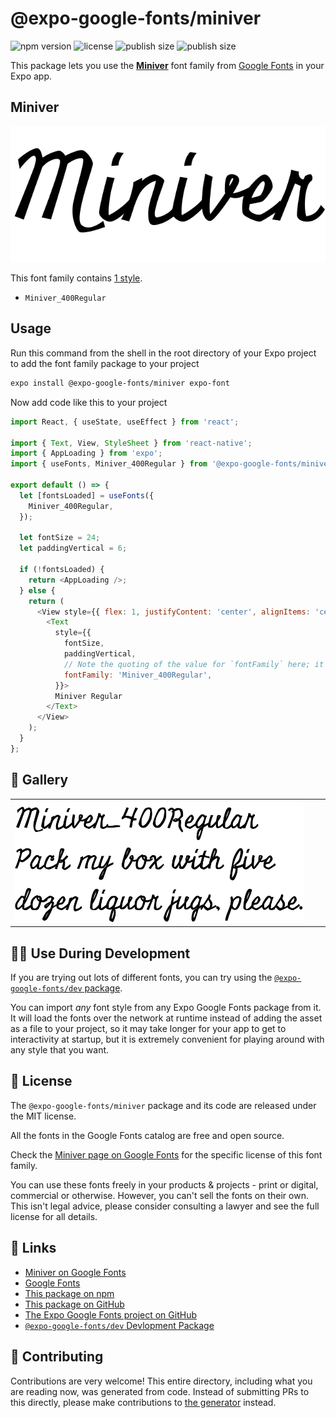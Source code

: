# @expo-google-fonts/miniver

![npm version](https://flat.badgen.net/npm/v/@expo-google-fonts/miniver)
![license](https://flat.badgen.net/github/license/expo/google-fonts)
![publish size](https://flat.badgen.net/packagephobia/install/@expo-google-fonts/miniver)
![publish size](https://flat.badgen.net/packagephobia/publish/@expo-google-fonts/miniver)

This package lets you use the [**Miniver**](https://fonts.google.com/specimen/Miniver) font family from [Google Fonts](https://fonts.google.com/) in your Expo app.

## Miniver

![Miniver](./font-family.png)

This font family contains [1 style](#-gallery).

- `Miniver_400Regular`

## Usage

Run this command from the shell in the root directory of your Expo project to add the font family package to your project
```sh
expo install @expo-google-fonts/miniver expo-font
```

Now add code like this to your project
```js
import React, { useState, useEffect } from 'react';

import { Text, View, StyleSheet } from 'react-native';
import { AppLoading } from 'expo';
import { useFonts, Miniver_400Regular } from '@expo-google-fonts/miniver';

export default () => {
  let [fontsLoaded] = useFonts({
    Miniver_400Regular,
  });

  let fontSize = 24;
  let paddingVertical = 6;

  if (!fontsLoaded) {
    return <AppLoading />;
  } else {
    return (
      <View style={{ flex: 1, justifyContent: 'center', alignItems: 'center' }}>
        <Text
          style={{
            fontSize,
            paddingVertical,
            // Note the quoting of the value for `fontFamily` here; it expects a string!
            fontFamily: 'Miniver_400Regular',
          }}>
          Miniver Regular
        </Text>
      </View>
    );
  }
};

```

## 🔡 Gallery


||||
|-|-|-|
|![Miniver_400Regular](./Miniver_400Regular.ttf.png)||||


## 👩‍💻 Use During Development

If you are trying out lots of different fonts, you can try using the [`@expo-google-fonts/dev` package](https://github.com/expo/google-fonts/tree/master/font-packages/dev#readme).

You can import *any* font style from any Expo Google Fonts package from it. It will load the fonts
over the network at runtime instead of adding the asset as a file to your project, so it may take longer
for your app to get to interactivity at startup, but it is extremely convenient
for playing around with any style that you want.

## 📖 License

The `@expo-google-fonts/miniver` package and its code are released under the MIT license.

All the fonts in the Google Fonts catalog are free and open source.

Check the [Miniver page on Google Fonts](https://fonts.google.com/specimen/Miniver) for the specific license of this font family.

You can use these fonts freely in your products & projects - print or digital, commercial or otherwise. However, you can't sell the fonts on their own. This isn't legal advice, please consider consulting a lawyer and see the full license for all details.

## 🔗 Links

- [Miniver on Google Fonts](https://fonts.google.com/specimen/Miniver)
- [Google Fonts](https://fonts.google.com/)
- [This package on npm](https://www.npmjs.com/package/@expo-google-fonts/miniver)
- [This package on GitHub](https://github.com/expo/google-fonts/tree/master/font-packages/miniver)
- [The Expo Google Fonts project on GitHub](https://github.com/expo/google-fonts)
- [`@expo-google-fonts/dev` Devlopment Package](https://github.com/expo/google-fonts/tree/master/font-packages/dev)

## 🤝 Contributing

Contributions are very welcome! This entire directory, including what you are reading now, was generated from code. Instead of submitting PRs to this directly, please make contributions to [the generator](https://github.com/expo/google-fonts/tree/master/packages/generator) instead.
